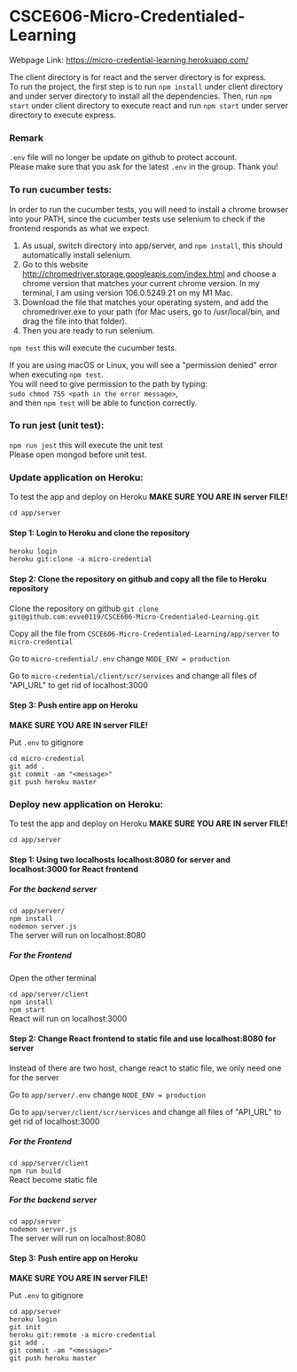 # CSCE606-Micro-Credentialed-Learning

Webpage Link: https://micro-credential-learning.herokuapp.com/

The client directory is for react and the server directory is for express. \
To run the project, the first step is to run `npm install` under client directory and under server directory to install all the dependencies.
Then, run `npm start` under client directory to execute react and run `npm start` under server directory to execute express.

<h3> Remark </h3>

`.env` file will no longer be update on github to protect account. \
Please make sure that you ask for the latest `.env` in the group. Thank you!

<h3> To run cucumber tests: </h3>

In order to run the cucumber tests, you will need to install a chrome browser into your PATH, since the cucumber tests use selenium to check if the frontend responds as what we expect.
1. As usual, switch directory into app/server, and `npm install`, this should automatically install selenium.
2. Go to this website http://chromedriver.storage.googleapis.com/index.html and choose a chrome version that matches your current chrome version. In my terminal, I am using version 106.0.5249.21 on my M1 Mac.
3. Download the file that matches your operating system, and add the chromedriver.exe to your path (for Mac users, go to /usr/local/bin, and drag the file into that folder).
4. Then you are ready to run selenium.

`npm test` this will execute the cucumber tests.

If you are using macOS or Linux, you will see a "permission denied" error when executing `npm test`. \
You will need to give permission to the path by typing: \
`sudo chmod 755 <path in the error message>`, \
and then `npm test` will be able to function correctly.

<h3> To run jest (unit test): </h3>

`npm run jest` this will execute the unit test\
Please open mongod before unit test.

<h3> Update application on Heroku: </h3>
To test the app and deploy on Heroku
<b>MAKE SURE YOU ARE IN server FILE!</b>

`cd app/server`

<h4>Step 1: Login to Heroku and clone the repository</h4>

`heroku login`\
`heroku git:clone -a micro-credential`

<h4>Step 2: Clone the repository on github and copy all the file to Heroku repository</h4>

Clone the repository on github `git clone git@github.com:evve0119/CSCE606-Micro-Credentialed-Learning.git`

Copy all the file from `CSCE606-Micro-Credentialed-Learning/app/server` to `micro-credential`

Go to `micro-credential/.env` change `NODE_ENV = production`

Go to `micro-credential/client/scr/services` and change all files of "API_URL" to get rid of localhost:3000

<h4>Step 3:  Push entire app on Heroku</h4>
<b>MAKE SURE YOU ARE IN server FILE!</b>

Put `.env` to gitignore

`cd micro-credential`\
`git add .`\
`git commit -am "<message>"`\
`git push heroku master`



<h3> Deploy new application on Heroku: </h3>
To test the app and deploy on Heroku
<b>MAKE SURE YOU ARE IN server FILE!</b>

`cd app/server`

<h4>Step 1: Using two localhosts localhost:8080 for server and localhost:3000 for React frontend</h4>
<h5> For the backend server </h5>

`cd app/server/`\
`npm install`\
`nodemon server.js`\
The server will run on localhost:8080

<h5> For the Frontend </h5>
Open the other terminal

`cd app/server/client`\
`npm install`\
`npm start`\
React will run on localhost:3000


<h4>Step 2:  Change React frontend to static file and use localhost:8080 for server</h4>
Instead of there are two host, change react to static file, we only need one for the server

Go to `app/server/.env` change `NODE_ENV = production`

Go to `app/server/client/scr/services` and change all files of "API_URL" to get rid of localhost:3000

<h5> For the Frontend </h5>

`cd app/server/client`\
`npm run build`\
React become static file

<h5> For the backend server </h5>

`cd app/server`\
`nodemon server.js`\
The server will run on localhost:8080

<h4>Step 3:  Push entire app on Heroku</h4>
<b>MAKE SURE YOU ARE IN server FILE!</b>

Put `.env` to gitignore

`cd app/server`\
`heroku login`\
`git init`\
`heroku git:remote -a micro-credential`\
`git add .`\
`git commit -am "<message>"`\
`git push heroku master`

